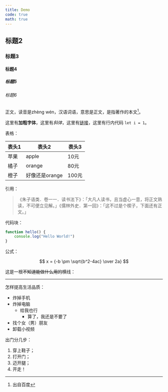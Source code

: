 ```yaml
---
title: Demo
code: true
math: true
---
```


## 标题2

### 标题3

#### 标题4

##### 标题5

###### 标题6

正文，读音是zhèng wén，汉语词语，意思是正文，是指著作的本文[^1]。

这里有**加粗字体**，这里有*斜体*，这里有[链接](https://erl.im)，这里有行内代码 `let i = 1`。

表格：

| 表头1 | 表头2 | 表头3 |
|-|-|-|
| 苹果 | apple | 10元 |
| 橘子 | orange | 80元 |
| 橙子 | 好像还是orange | 100元 |

引用：

> 《朱子语类．卷一一．读书法下》：「大凡人读书，且当虚心一意，将正文熟读，不可便立见解。」《儒林外史．第一回》：「这不过是个楔子，下面还有正文。」

代码块：

```js
function hello() {
    console.log("Hello World!")
}
```

公式：


$$
x = {-b \pm \sqrt{b^2-4ac} \over 2a}
$$


这是一根~~不知道能做什么用的~~横线：

---

怎样提高生活品质：

- 炸掉手机
- 炸掉电脑
  - 给我也行
    - 算了，我还是不要了
- 找个女（男）朋友
- 卸载小视频

出门分几步：

1. 穿上鞋子；
2. 打开门；
3. 迈开腿；
4. 开走！


[^1]: 出自百度